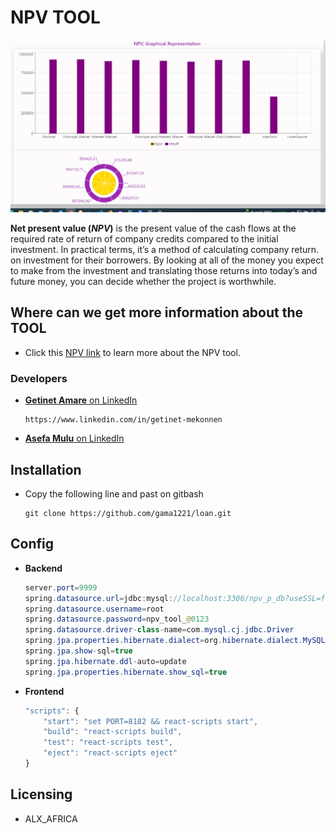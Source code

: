 # NPV TOOL

![Unable to display image](./npv_tool_frontend/public/screenshoot/graphicall.PNG)

**Net present value (*NPV*)** is the present value of the cash flows at the required rate of return of company credits compared to the initial investment. In practical terms, it’s a method of calculating company return. on investment for their borrowers. By looking at all of the money you expect to make from the investment and translating those returns into today’s and future money, you can decide whether the project is worthwhile.

## Where can we get more information about the TOOL

 - Click this [NPV link](https://gama1221.github.io/npv/#) to learn more about the NPV tool.

 ### Developers

 - [**Getinet Amare** on LinkedIn ](https://www.linkedin.com/in/getinet-mekonnen)
    ```github
    https://www.linkedin.com/in/getinet-mekonnen
    ```
 - [**Asefa Mulu** on LinkedIn ](https://www.linkedin.com/in/getinet-mekonnen)

## Installation

- Copy the following line and past on gitbash 

    ```github 
    git clone https://github.com/gama1221/loan.git
    ```
## Config
- **Backend**
    ```java
    server.port=9999
    spring.datasource.url=jdbc:mysql://localhost:3306/npv_p_db?useSSL=false
    spring.datasource.username=root
    spring.datasource.password=npv_tool_@0123
    spring.datasource.driver-class-name=com.mysql.cj.jdbc.Driver
    spring.jpa.properties.hibernate.dialect=org.hibernate.dialect.MySQL8Dialect
    spring.jpa.show-sql=true
    spring.jpa.hibernate.ddl-auto=update
    spring.jpa.properties.hibernate.show_sql=true
    ```
- **Frontend**
    ```js        
    "scripts": {
        "start": "set PORT=8182 && react-scripts start",
        "build": "react-scripts build",
        "test": "react-scripts test",
        "eject": "react-scripts eject"
    }
    ```
## Licensing
- ALX_AFRICA

